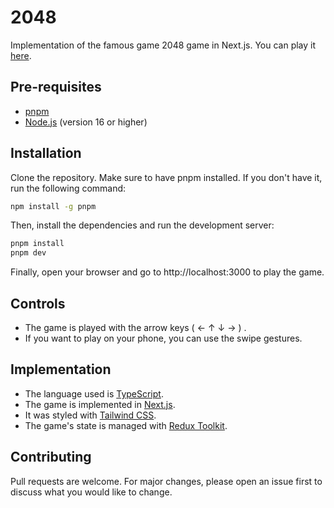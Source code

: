 # 2048

Implementation of the famous game 2048 game in Next.js. You can play it
[here](https://2048-react.herokuapp.com/).

## Pre-requisites

- [pnpm](https://pnpm.io/)
- [Node.js](https://nodejs.org/en/) (version 16 or higher)

## Installation

Clone the repository. Make sure to have pnpm installed. If you don't have it,
run the following command:

```bash
npm install -g pnpm
```

Then, install the dependencies and run the development server:

```bash
pnpm install
pnpm dev
```

Finally, open your browser and go to http://localhost:3000 to play the game.

## Controls

- The game is played with the arrow keys ( &larr; &uarr; &darr; &rarr; ) .
- If you want to play on your phone, you can use the swipe gestures.

## Implementation

- The language used is [TypeScript](https://www.typescriptlang.org/).
- The game is implemented in [Next.js](https://nextjs.org/).
- It was styled with [Tailwind CSS](https://tailwindcss.com/).
- The game's state is managed with
  [Redux Toolkit](https://redux-toolkit.js.org/).

## Contributing

Pull requests are welcome. For major changes, please open an issue first to
discuss what you would like to change.
